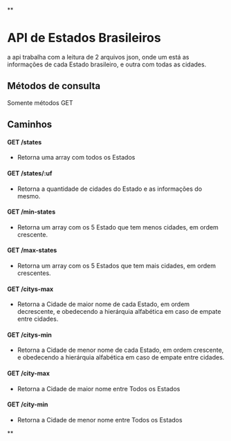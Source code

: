 \*\*

# API de Estados Brasileiros

a api trabalha com a leitura de 2 arquivos json, onde um está as informações de cada Estado brasileiro, e outra com todas as cidades.

## Métodos de consulta

Somente métodos GET

## Caminhos

#### GET /states

- Retorna uma array com todos os Estados

#### GET /states/:uf

- Retorna a quantidade de cidades do Estado e as informações do mesmo.

#### GET /min-states

- Retorna um array com os 5 Estado que tem menos cidades, em ordem crescente.

#### GET /max-states

- Retorna um array com os 5 Estados que tem mais cidades, em ordem crescentes.

#### GET /citys-max

- Retorna a Cidade de maior nome de cada Estado, em ordem decrescente, e obedecendo a hierárquia alfabética em caso de empate entre cidades.

#### GET /citys-min

- Retorna a Cidade de menor nome de cada Estado, em ordem crescente, e obedecendo a hierárquia alfabética em caso de empate entre cidades.

#### GET /city-max

- Retorna a Cidade de maior nome entre Todos os Estados

#### GET /city-min

- Retorna a Cidade de menor nome entre Todos os Estados

\*\*
